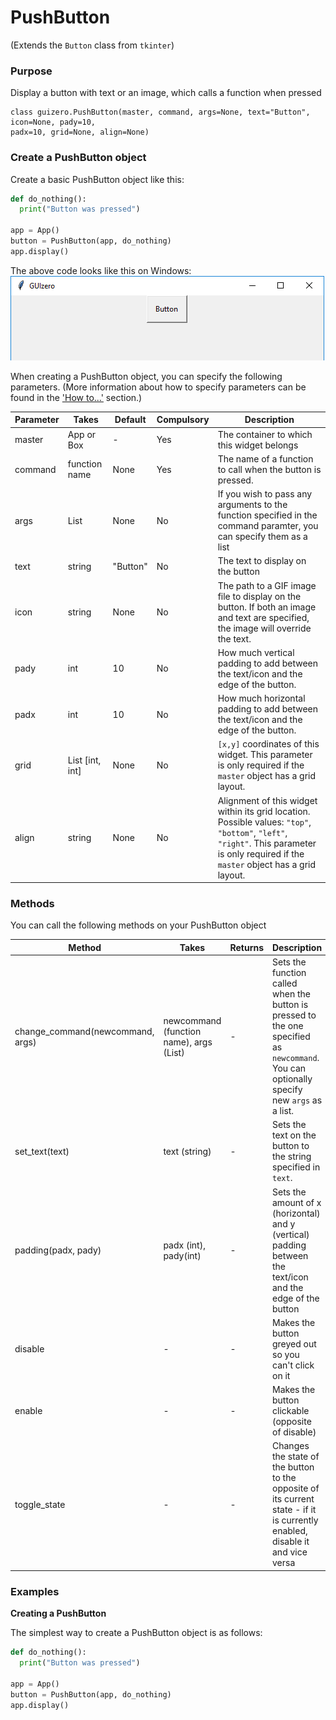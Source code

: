 # PushButton

(Extends the `Button` class from `tkinter`)

### Purpose
Display a button with text or an image, which calls a function when pressed

```
class guizero.PushButton(master, command, args=None, text="Button", icon=None, pady=10,
padx=10, grid=None, align=None)
```

### Create a PushButton object

Create a basic PushButton object like this:

```python
def do_nothing():
  print("Button was pressed")

app = App()
button = PushButton(app, do_nothing)
app.display()
```

The above code looks like this on Windows:
![PushButton on Windows](images/pushbutton_windows.png)


When creating a PushButton object, you can specify the following parameters. (More information about how to specify parameters can be found in the ['How to...'](./howto/) section.)

| Parameter | Takes | Default | Compulsory | Description                         |
| --------- | --------- | ------- | ---------- | -------------------------|
| master    | App or Box   | - | Yes       | The container to which this widget belongs |
| command | function name | None | Yes  | The name of a function to call when the button is pressed. |
| args    | List  | None | No       | If you wish to pass any arguments to the function specified in the command paramter, you can specify them as a list |
| text    | string   | "Button" | No       | The text to display on the button |
| icon    | string   | None | No       | The path to a GIF image file to display on the button. If both an image and text are specified, the image will override the text. |
| pady    | int   | 10 | No       | How much vertical padding to add between the text/icon and the edge of the button. |
| padx    | int   | 10 | No      | How much horizontal padding to add between the text/icon and the edge of the button. |
| grid   | List [int, int]   | None     | No         | `[x,y]` coordinates of this widget. This parameter is only required if the `master` object has a grid layout. |
| align   | string     | None     | No         | Alignment of this widget within its grid location. Possible values: `"top"`, `"bottom"`, `"left"`, `"right"`. This parameter is only required if the `master` object has a grid layout.  |



### Methods

You can call the following methods on your PushButton object

| Method        | Takes     | Returns    | Description                |
| ------------- | ------------- | ---------- | -------------------------- |
| change_command(newcommand, args)  | newcommand (function name), args (List)  | -          | Sets the function called when the button is pressed to the one specified as `newcommand`. You can optionally specify new `args` as a list. |
| set_text(text)   | text (string)         | -         | Sets the text on the button to the string specified in `text`.  |
| padding(padx, pady) | padx (int), pady(int) | - |  Sets the amount of x (horizontal) and y (vertical) padding between the text/icon and the edge of the button |
| disable | - | - |  Makes the button greyed out so you can't click on it |
| enable | - | - |  Makes the button clickable (opposite of disable) |
| toggle_state | - | - |  Changes the state of the button to the opposite of its current state - if it is currently enabled, disable it and vice versa |


### Examples

**Creating a PushButton**

The simplest way to create a PushButton object is as follows:

```python
def do_nothing():
  print("Button was pressed")

app = App()
button = PushButton(app, do_nothing)
app.display()

```
